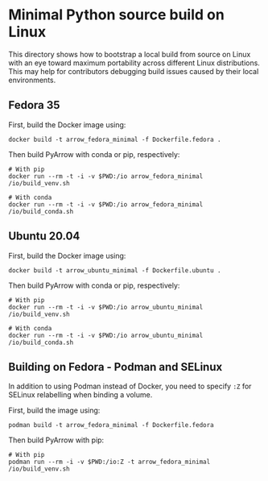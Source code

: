 <!---
  Licensed to the Apache Software Foundation (ASF) under one
  or more contributor license agreements.  See the NOTICE file
  distributed with this work for additional information
  regarding copyright ownership.  The ASF licenses this file
  to you under the Apache License, Version 2.0 (the
  "License"); you may not use this file except in compliance
  with the License.  You may obtain a copy of the License at

    http://www.apache.org/licenses/LICENSE-2.0

  Unless required by applicable law or agreed to in writing,
  software distributed under the License is distributed on an
  "AS IS" BASIS, WITHOUT WARRANTIES OR CONDITIONS OF ANY
  KIND, either express or implied.  See the License for the
  specific language governing permissions and limitations
  under the License.
-->

# Minimal Python source build on Linux

This directory shows how to bootstrap a local build from source on Linux with
an eye toward maximum portability across different Linux distributions. This
may help for contributors debugging build issues caused by their local
environments.

## Fedora 35

First, build the Docker image using:
```
docker build -t arrow_fedora_minimal -f Dockerfile.fedora .
```

Then build PyArrow with conda or pip, respectively:
```
# With pip
docker run --rm -t -i -v $PWD:/io arrow_fedora_minimal /io/build_venv.sh

# With conda
docker run --rm -t -i -v $PWD:/io arrow_fedora_minimal /io/build_conda.sh
```

## Ubuntu 20.04

First, build the Docker image using:
```
docker build -t arrow_ubuntu_minimal -f Dockerfile.ubuntu .
```

Then build PyArrow with conda or pip, respectively:
```
# With pip
docker run --rm -t -i -v $PWD:/io arrow_ubuntu_minimal /io/build_venv.sh

# With conda
docker run --rm -t -i -v $PWD:/io arrow_ubuntu_minimal /io/build_conda.sh
```

## Building on Fedora - Podman and SELinux

In addition to using Podman instead of Docker, you need to specify `:Z`
for SELinux relabelling when binding a volume.

First, build the image using:
```
podman build -t arrow_fedora_minimal -f Dockerfile.fedora
```

Then build PyArrow with pip:
```
# With pip
podman run --rm -i -v $PWD:/io:Z -t arrow_fedora_minimal /io/build_venv.sh
```
